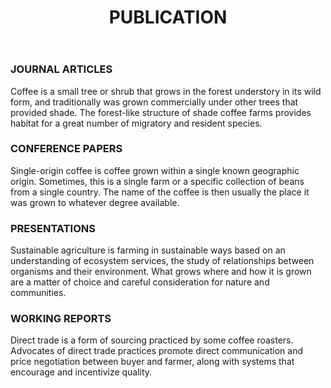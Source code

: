 ﻿---
templateKey: 'about-page'
path: /publication
title: PUBLICATION
---
### JOURNAL ARTICLES
Coffee is a small tree or shrub that grows in the forest understory in its wild form, and traditionally was grown commercially under other trees that provided shade. The forest-like structure of shade coffee farms provides habitat for a great number of migratory and resident species.

### CONFERENCE PAPERS
Single-origin coffee is coffee grown within a single known geographic origin. Sometimes, this is a single farm or a specific collection of beans from a single country. The name of the coffee is then usually the place it was grown to whatever degree available.

### PRESENTATIONS
Sustainable agriculture is farming in sustainable ways based on an understanding of ecosystem services, the study of relationships between organisms and their environment. What grows where and how it is grown are a matter of choice and careful consideration for nature and communities.

### WORKING REPORTS
Direct trade is a form of sourcing practiced by some coffee roasters. Advocates of direct trade practices promote direct communication and price negotiation between buyer and farmer, along with systems that encourage and incentivize quality.

